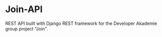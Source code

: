 # Join-API
REST API built with Django REST framework for the Developer Akademie group project "Join".
